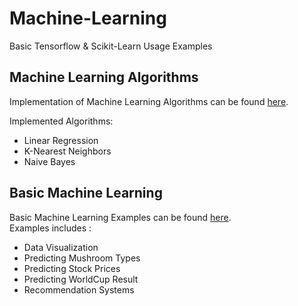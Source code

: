 # Machine-Learning
Basic Tensorflow &amp; Scikit-Learn Usage Examples

## Machine Learning Algorithms
Implementation of Machine Learning Algorithms can be found [here](https://github.com/MadeYoga/ML-Algos).

Implemented Algorithms:
- Linear Regression
- K-Nearest Neighbors
- Naive Bayes

## Basic Machine Learning
Basic Machine Learning Examples can be found [here](https://github.com/MadeYoga/Learn-Data-Science).<br>
Examples includes : 
- Data Visualization
- Predicting Mushroom Types
- Predicting Stock Prices
- Predicting WorldCup Result
- Recommendation Systems
